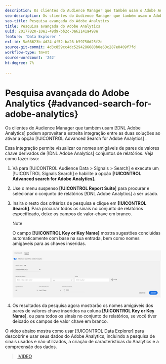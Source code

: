 ```yaml
---
description: Os clientes do Audience Manager que também usam o Adobe Analytics podem aproveitar a estreita integração entre as duas soluções, habilitando a opção Pesquisa avançada para Adobe Analytics .
seo-description: Os clientes do Audience Manager que também usam o Adobe Analytics podem aproveitar a estreita integração entre as duas soluções, habilitando a opção Pesquisa avançada para Adobe Analytics .
seo-title: Pesquisa avançada do Adobe Analytics
title: Pesquisa avançada do Adobe Analytics
uuid: 20177820-10e1-49d9-bb2c-3a62141a498e
feature: 'Data Explorer '
exl-id: 5a66623b-4d24-4f52-ba26-b59750d25f2c
source-git-commit: 4d3c859cc4dc5294286680b0e63c287e0409f7fd
workflow-type: tm+mt
source-wordcount: '242'
ht-degree: 7%

---
```


# Pesquisa avançada do Adobe Analytics {#advanced-search-for-adobe-analytics}

Os clientes do Audience Manager que também usam [!DNL Adobe Analytics] podem aproveitar a estreita integração entre as duas soluções ao ativar a opção [!UICONTROL Advanced Search for Adobe Analytics] .

Essa integração permite visualizar os nomes amigáveis de pares de valores chave derivados de [!DNL Adobe Analytics] conjuntos de relatórios. Veja como fazer isso:

1. Vá para [!UICONTROL Audience Data > Signals > Search] e execute um [!UICONTROL Signals Search] e habilite a opção **[!UICONTROL Advanced search for Adobe Analytics]**.
1. Use o menu suspenso **[!UICONTROL Report Suite]** para procurar e selecionar o conjunto de relatórios [!DNL Adobe Analytics] a ser usado.
1. Insira o resto dos critérios de pesquisa e clique em **[!UICONTROL Search]**. Para procurar todos os sinais no conjunto de relatórios especificado, deixe os campos de valor-chave em branco.
   >[!NOTE]
   >
   >O campo **[!UICONTROL Key or Key Name]** mostra sugestões concluídas automaticamente com base na sua entrada, bem como nomes amigáveis para as chaves inseridas.

   ![](assets/signals-search-analytics.png)
1. Os resultados da pesquisa agora mostrarão os nomes amigáveis dos pares de valores chave inseridos na coluna **[!UICONTROL Key or Key Name]**, ou para todos os sinais no conjunto de relatórios, se você tiver deixado os campos de valor chave em branco.

O vídeo abaixo mostra como usar [!UICONTROL Data Explorer] para descobrir e usar seus dados do Adobe Analytics, incluindo a pesquisa de sinais usados e não utilizados, a criação de características do Analytics e a compreensão dos dados.

>[!VIDEO](https://video.tv.adobe.com/v/25150)
